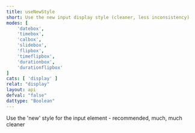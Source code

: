 ```yaml
---
title: useNewStyle
short: Use the new input display style (cleaner, less inconsistency)
modes: [
	'datebox',
	'timebox',
	'calbox',
	'slidebox',
	'flipbox',
	'timeflipbox',
	'durationbox',
	'durationflipbox'
]
cats: [ 'display' ]
relat: "display"
layout: api
defval: "false"
dattype: "Boolean"
---
```


Use the 'new' style for the input element - recommended, much, much cleaner
